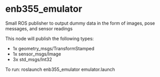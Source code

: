 # enb355_emulator
Small ROS publisher to output dummy data in the form of images, pose messages, and sensor readings

This node will publish the following types:
  - 1x geometry_msgs/TransformStamped
  - 1x sensor_msgs/Image
  - 3x std_msgs/Int32

To run:
roslaunch enb355_emulator emulator.launch
